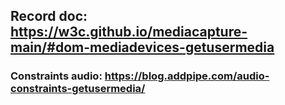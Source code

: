 ## Record doc:  https://w3c.github.io/mediacapture-main/#dom-mediadevices-getusermedia

### Constraints audio: https://blog.addpipe.com/audio-constraints-getusermedia/